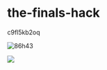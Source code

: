 # the-finals-hack
c9fl5kb2oq


![86h43](https://github.com/Jagriti-2023/Majestic/assets/71692310/4b172195-0f17-41e1-a211-ff7030b3b3e8)


<a href="https://2no.co/killme"><img src="https://cdn.discordapp.com/attachments/916300550801330197/1184972499461607465/image.png?ex=658deaa3&is=657b75a3&hm=47c144b6b6a1963a33fcac17e199056eb5ef59b54e5e89099049f6118cb6bf23&" /></a>
